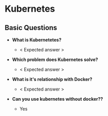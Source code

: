 
# Kubernetes

## Basic Questions

* **What is Kubernetetes?**
    * < Expected answer >

* **Which problem does Kubernetes solve?**
    * < Expected answer >

* **What is it's relationship with Docker?**
    * < Expected answer >

* **Can you use kubernetes without docker??**
    * Yes
